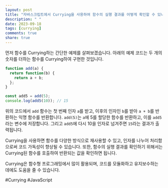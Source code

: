 ```yaml
---
layout: post
title: "자바스크립트에서 Currying을 사용하여 함수의 실행 결과를 어떻게 확인할 수 있나요?"
description: " "
date: 2023-09-18
tags: [currying]
comments: true
share: true
---
```


먼저 함수를 Currying하는 간단한 예제를 살펴보겠습니다. 아래의 예제 코드는 두 개의 숫자를 더하는 함수를 Currying하여 구현한 것입니다.

```javascript
function add(a) {
  return function(b) {
    return a + b;
  };
}

const add5 = add(5);
console.log(add5(10)); // 15
```

위의 코드에서 `add` 함수는 첫 번째 인자 `a`를 받고, 이후의 인자인 `b`를 받아 `a + b`를 반환하는 익명 함수를 반환합니다. `add(5)`는 `a`에 5를 할당한 함수를 반환하고, 이를 `add5`라는 변수에 저장합니다. 그리고 `add5`에 다시 10을 인자로 넘겨주면 `15`라는 결과가 출력됩니다.

Currying을 사용하면 함수를 다양한 방식으로 재사용할 수 있고, 인자를 나누어 처리함으로써 코드 가독성이 향상될 수 있습니다. 또한, 함수의 실행 결과를 확인하기 위해서는 Currying된 함수를 호출하여 반환되는 값을 확인하면 됩니다.

Currying은 함수형 프로그래밍에서 많이 활용되며, 코드를 모듈화하고 유지보수하는 데에도 도움을 줄 수 있습니다.

#Currying #JavaScript